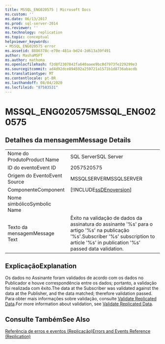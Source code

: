 ```yaml
---
title: MSSQL_ENG020575 | Microsoft Docs
ms.custom: ''
ms.date: 06/13/2017
ms.prod: sql-server-2014
ms.reviewer: ''
ms.technology: replication
ms.topic: conceptual
helpviewer_keywords:
- MSSQL_ENG020575 error
ms.assetid: 8886378c-e70e-481a-bd24-2d613a39f491
author: MashaMSFT
ms.author: mathoma
ms.openlocfilehash: f2d8f2307842fa640aaee9bc0d7973fe229299e3
ms.sourcegitcommit: ad4d92dce894592a259721a1571b1d8736abacdb
ms.translationtype: MT
ms.contentlocale: pt-BR
ms.lasthandoff: 08/04/2020
ms.locfileid: "87583531"
---
```

# <a name="mssql_eng020575"></a><span data-ttu-id="ec841-102">MSSQL_ENG020575</span><span class="sxs-lookup"><span data-stu-id="ec841-102">MSSQL_ENG020575</span></span>
    
## <a name="message-details"></a><span data-ttu-id="ec841-103">Detalhes da mensagem</span><span class="sxs-lookup"><span data-stu-id="ec841-103">Message Details</span></span>  
  
|||  
|-|-|  
|<span data-ttu-id="ec841-104">Nome do Produto</span><span class="sxs-lookup"><span data-stu-id="ec841-104">Product Name</span></span>|<span data-ttu-id="ec841-105">SQL Server</span><span class="sxs-lookup"><span data-stu-id="ec841-105">SQL Server</span></span>|  
|<span data-ttu-id="ec841-106">ID do evento</span><span class="sxs-lookup"><span data-stu-id="ec841-106">Event ID</span></span>|<span data-ttu-id="ec841-107">20575</span><span class="sxs-lookup"><span data-stu-id="ec841-107">20575</span></span>|  
|<span data-ttu-id="ec841-108">Origem do Evento</span><span class="sxs-lookup"><span data-stu-id="ec841-108">Event Source</span></span>|<span data-ttu-id="ec841-109">MSSQLSERVER</span><span class="sxs-lookup"><span data-stu-id="ec841-109">MSSQLSERVER</span></span>|  
|<span data-ttu-id="ec841-110">Componente</span><span class="sxs-lookup"><span data-stu-id="ec841-110">Component</span></span>|[!INCLUDE[ssDEnoversion](../../includes/ssdenoversion-md.md)]|  
|<span data-ttu-id="ec841-111">Nome simbólico</span><span class="sxs-lookup"><span data-stu-id="ec841-111">Symbolic Name</span></span>||  
|<span data-ttu-id="ec841-112">Texto da mensagem</span><span class="sxs-lookup"><span data-stu-id="ec841-112">Message Text</span></span>|<span data-ttu-id="ec841-113">Êxito na validação de dados da assinatura do assinante '%s' para o artigo '%s' na publicação '%s'.</span><span class="sxs-lookup"><span data-stu-id="ec841-113">Subscriber '%s' subscription to article '%s' in publication '%s' passed data validation.</span></span>|  
  
## <a name="explanation"></a><span data-ttu-id="ec841-114">Explicação</span><span class="sxs-lookup"><span data-stu-id="ec841-114">Explanation</span></span>  
 <span data-ttu-id="ec841-115">Os dados no Assinante foram validados de acordo com os dados no Publicador e houve correspondência entre os dados; portanto, a validação foi realizada com êxito.</span><span class="sxs-lookup"><span data-stu-id="ec841-115">The data at the Subscriber was validated against the data at the Publisher, and the data matched; therefore validation passed.</span></span> <span data-ttu-id="ec841-116">Para obter mais informações sobre validação, consulte [Validate Replicated Data](validate-data-at-the-subscriber.md).</span><span class="sxs-lookup"><span data-stu-id="ec841-116">For more information about validation, see [Validate Replicated Data](validate-data-at-the-subscriber.md).</span></span>  
  
## <a name="see-also"></a><span data-ttu-id="ec841-117">Consulte Também</span><span class="sxs-lookup"><span data-stu-id="ec841-117">See Also</span></span>  
 [<span data-ttu-id="ec841-118">Referência de erros e eventos &#40;Replicação&#41;</span><span class="sxs-lookup"><span data-stu-id="ec841-118">Errors and Events Reference &#40;Replication&#41;</span></span>](errors-and-events-reference-replication.md)  
  
  
